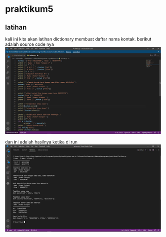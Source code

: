 # praktikum5
## latihan 
kali ini kita akan latihan dictionary membuat daftar nama kontak.
berikut adalah source code nya
![Gambar 1](ss/1.png)

dan ini adalah hasilnya ketika di run
![Gambar 2](ss/2.png)
